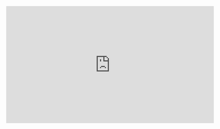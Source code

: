 <iframe width="560" height="315" src="https://www.youtube.com/embed/6YEN-Aj3lTE?si=G1L15HcBp_5LweDL" title="YouTube video player" frameborder="0" allow="accelerometer; autoplay; clipboard-write; encrypted-media; gyroscope; picture-in-picture; web-share" referrerpolicy="strict-origin-when-cross-origin" allowfullscreen></iframe>